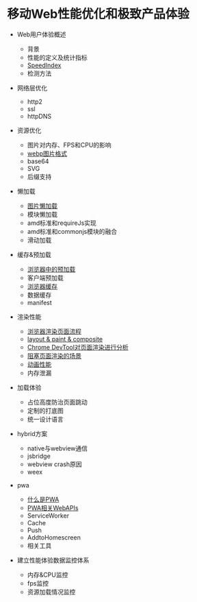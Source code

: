 # 移动Web性能优化和极致产品体验

* Web用户体验概述
  * 背景
  * 性能的定义及统计指标
  * [SpeedIndex](Web用户体验概述/SpeedIndex.md)
  * 检测方法


* 网络层优化
  * http2
  * ssl
  * httpDNS

* 资源优化
  * 图片对内存、FPS和CPU的影响
  * [webp图片格式](资源优化/webp图片格式.md)
  * base64
  * SVG 
  * 后缀支持

* 懒加载
  * [图片懒加载](懒加载/图片懒加载.md)
  * 模块懒加载
  * amd标准和requireJs实现
  * amd标准和commonjs模块的融合
  * 滑动加载


* 缓存&预加载
  * [浏览器中的预加载](缓存&预加载/浏览器中的预加载.md)
  * 客户端预加载
  * [浏览器缓存](缓存&预加载/浏览器缓存.md)
  * 数据缓存
  * manifest

* 渲染性能
  * [浏览器渲染页面流程](浏览器渲染性能/浏览器渲染页面流程.md)
  * [layout & paint & composite](浏览器渲染性能/layout&paint&composite.md)
  * [Chrome DevTool对页面渲染进行分析](浏览器渲染性能/Chrome-DevTool对页面渲染进行分析.md)
  * [阻塞页面渲染的场景](浏览器渲染性能/阻塞页面渲染的场景.md)
  * [动画性能](浏览器渲染性能/动画性能.md)
  * 内存泄漏

* 加载体验
  * 占位高度防治页面跳动
  * 定制的打底图
  * 统一设计语言

* hybrid方案
  * native与webview通信
  * jsbridge
  * webview crash原因
  * weex

* pwa
  * [什么是PWA](PWA/什么是PWA.md)
  * [PWA相关WebAPIs](PWA/PWA相关WebAPIs.md)
  * ServiceWorker
  * Cache
  * Push
  * AddtoHomescreen
  * 相关工具


* 建立性能体验数据监控体系
  * 内存&CPU监控
  * fps监控
  * 资源加载情况监控


